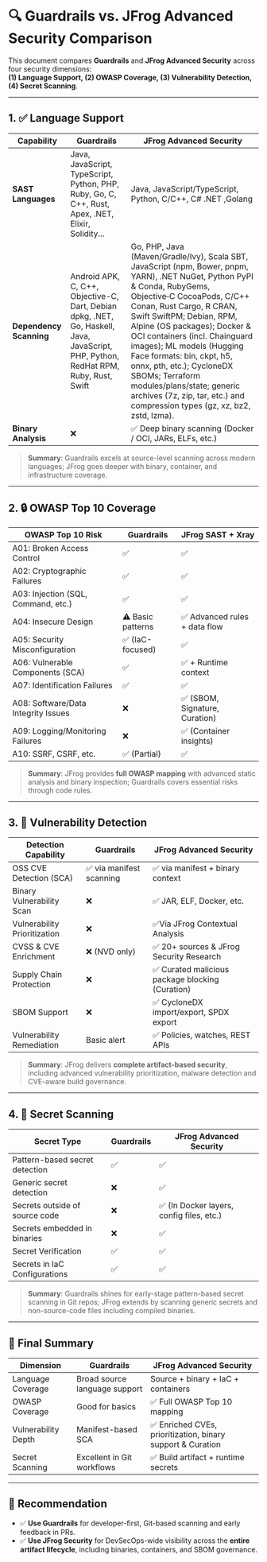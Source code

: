 # 🔍 Guardrails vs. JFrog Advanced Security Comparison

This document compares **Guardrails** and **JFrog Advanced Security** across four security dimensions:  
**(1) Language Support, (2) OWASP Coverage, (3) Vulnerability Detection, (4) Secret Scanning**.

---

## 1. ✅ Language Support

| Capability              | Guardrails                                                   | JFrog Advanced Security                                      |
| ----------------------- | ------------------------------------------------------------ | ------------------------------------------------------------ |
| **SAST Languages**      | Java, JavaScript, TypeScript, Python, PHP, Ruby, Go, C, C++, Rust, Apex, .NET, Elixir, Solidity... | Java, JavaScript/TypeScript, Python,  C/C++, C# .NET ,Golang |
| **Dependency Scanning** | Android APK, C, C++, Objective-C, Dart, Debian dpkg, .NET, Go, Haskell, Java, JavaScript, PHP, Python, RedHat RPM, Ruby, Rust, Swift | Go, PHP, Java (Maven/Gradle/Ivy), Scala SBT, JavaScript (npm, Bower, pnpm, YARN), .NET NuGet, Python PyPI & Conda, RubyGems, Objective‑C CocoaPods, C/C++ Conan, Rust Cargo, R CRAN, Swift SwiftPM; Debian, RPM, Alpine (OS packages); Docker & OCI containers (incl. Chainguard images); ML models (Hugging Face formats: bin, ckpt, h5, onnx, pth, etc.); CycloneDX SBOMs; Terraform modules/plans/state; generic archives (7z, zip, tar, etc.) and compression types (gz, xz, bz2, zstd, lzma). |
| **Binary Analysis**     | ❌                                                            | ✅ Deep binary scanning (Docker / OCI, JARs, ELFs, etc.)      |

> **Summary**: Guardrails excels at source-level scanning across modern languages; JFrog goes deeper with binary, container, and infrastructure coverage.

---

## 2. 🔒 OWASP Top 10 Coverage

| OWASP Top 10 Risk                   | Guardrails       | JFrog SAST + Xray             |
| ----------------------------------- | ---------------- | ----------------------------- |
| A01: Broken Access Control          | ✅                | ✅                             |
| A02: Cryptographic Failures         | ✅                | ✅                             |
| A03: Injection (SQL, Command, etc.) | ✅                | ✅                             |
| A04: Insecure Design                | ⚠️ Basic patterns | ✅ Advanced rules + data flow  |
| A05: Security Misconfiguration      | ✅ (IaC-focused)  | ✅                             |
| A06: Vulnerable Components (SCA)    | ✅                | ✅ + Runtime context           |
| A07: Identification Failures        | ✅                | ✅                             |
| A08: Software/Data Integrity Issues | ❌                | ✅ (SBOM, Signature, Curation) |
| A09: Logging/Monitoring Failures    | ❌                | ✅ (Container insights)        |
| A10: SSRF, CSRF, etc.               | ✅ (Partial)      | ✅                             |

> **Summary**: JFrog provides **full OWASP mapping** with advanced static analysis and binary inspection; Guardrails covers essential risks through code rules.

---

## 3. 🧬 Vulnerability Detection

| Detection Capability         | Guardrails              | JFrog Advanced Security                         |
| ---------------------------- | ----------------------- | ----------------------------------------------- |
| OSS CVE Detection (SCA)      | ✅ via manifest scanning | ✅ via manifest + binary context                 |
| Binary Vulnerability Scan    | ❌                       | ✅ JAR, ELF, Docker, etc.                        |
| Vulnerability Prioritization | ❌                       | ✅Via JFrog Contextual Analysis                  |
| CVSS & CVE Enrichment        | ❌ (NVD only)            | ✅ 20+ sources & JFrog Security Research         |
| Supply Chain Protection      | ❌                       | ✅ Curated malicious package blocking (Curation) |
| SBOM Support                 | ❌                       | ✅ CycloneDX import/export, SPDX export          |
| Vulnerability Remediation    | Basic alert             | ✅ Policies, watches, REST APIs                  |

> **Summary**: JFrog delivers **complete artifact-based security**, including advanced vulnerability  prioritization, malware detection and CVE-aware build governance.

---

## 4. 🔑 Secret Scanning

| Secret Type                    | Guardrails | JFrog Advanced Security                  |
| ------------------------------ | ---------- | ---------------------------------------- |
| Pattern-based secret detection | ✅          | ✅                                        |
| Generic secret detection       | ❌          | ✅                                        |
| Secrets outside of source code | ❌          | ✅ (In Docker layers, config files, etc.) |
| Secrets embedded in binaries   | ❌          | ✅                                        |
| Secret Verification            | ✅          | ✅                                        |
| Secrets in IaC Configurations  | ✅          | ✅                                        |

> **Summary**: Guardrails shines for early-stage pattern-based secret scanning in Git repos; JFrog extends by scanning generic secrets and non-source-code files including compiled binaries.

---

## 🎯 Final Summary

| Dimension           | Guardrails                    | JFrog Advanced Security                                    |
| ------------------- | ----------------------------- | ---------------------------------------------------------- |
| Language Coverage   | Broad source language support | Source + binary + IaC + containers                         |
| OWASP Coverage      | Good for basics               | ✅ Full OWASP Top 10 mapping                                |
| Vulnerability Depth | Manifest-based SCA            | ✅ Enriched CVEs, prioritization, binary support & Curation |
| Secret Scanning     | Excellent in Git workflows    | ✅ Build artifact + runtime secrets                         |

---

## 📌 Recommendation

- ✅ **Use Guardrails** for developer-first, Git-based scanning and early feedback in PRs.
- ✅ **Use JFrog Security** for DevSecOps-wide visibility across the **entire artifact lifecycle**, including binaries, containers, and SBOM governance.